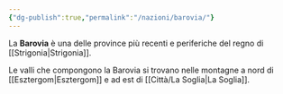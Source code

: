 ```yaml
---
{"dg-publish":true,"permalink":"/nazioni/barovia/"}
---
```


La **Barovia** è una delle province più recenti e periferiche del regno di [[Strigonia\|Strigonia]]. 

Le valli che compongono la Barovia si trovano nelle montagne a nord di [[Esztergom\|Esztergom]] e ad est di [[Città/La Soglia\|La Soglia]]. 